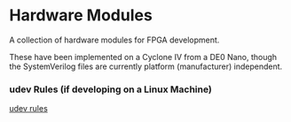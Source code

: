 Hardware Modules
================

A collection of hardware modules for FPGA development.

These have been implemented on a Cyclone IV from a DE0 Nano, though the 
SystemVerilog files are currently platform (manufacturer) independent.

### udev Rules (if developing on a Linux Machine)
[udev rules](https://gist.github.com/gmarkall/6f0a1c16476e8e0a9026)

